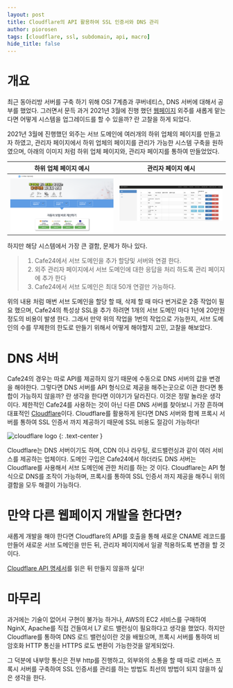 ```yaml
---
layout: post
title: Cloudflare의 API 활용하여 SSL 인증서와 DNS 관리
author: piorosen
tags: [cloudflare, ssl, subdomain, api, macro]
hide_title: false
---
```


# 개요

최근 동아리방 서버를 구축 하기 위해 OSI 7계층과 쿠버네티스, DNS 서버에 대해서 공부를 했었다. 그러면서 문득 과거 2021년 3월에 진행 했던 [웹페이지](http://directfyou.com) 외주를 새롭게 맡는다면 어떻게 시스템을 업그레이드를 할 수 있을까? 란 고찰을 하게 되었다.

2021년 3월에 진행했던 외주는 서브 도메인에 여러개의 하위 업체의 페이지를 만들고자 하였고, 관리자 페이지에서 하위 업체의 페이지를 관리가 가능한 시스템 구축을 원하였으며, 아래의 이미지 처럼 하위 업체 페이지와, 관리자 페이지를 통하여 만들었었다.

하위 업체 페이지 예시|관리자 페이지 예시
:---:|:---:
![이미지1](/assets/img/post/2021-10-26-subdomain.png)|![이미지1](/assets/img/post/2021-10-26-manage.png)

하지만 해당 시스템에서 가장 큰 결함, 문제가 하나 있다. 

> 1. Cafe24에서 서브 도메인을 추가 할당및 서버와 연결 한다.
> 2. 외주 관리자 페이지에서 서브 도메인에 대한 응답을 처리 하도록 관리 페이지에 추가 한다
> 3. Cafe24에서 서브 도메인은 최대 50개 연결만 가능하다.

위의 내용 처럼 매번 서브 도메인을 할당 할 때, 삭제 할 때 마다 번거로운 2중 작업이 필요 했으며, Cafe24의 특성상 SSL을 추가 하려면 1개의 서브 도메인 마다 1년에 20만원 정도의 비용이 발생 한다. 그래서 만약 위의 작업을 1번의 작업으로 가능한지, 서브 도메인의 수를 무제한의 한도로 만들기 위해서 어떻게 해야할지 고민, 고찰을 해보았다.

# DNS 서버

Cafe24의 경우는 따로 API를 제공하지 않기 때문에 수동으로 DNS 서버의 값을 변경을 해야한다. 그렇다면 DNS 서버를 API 형식으로 제공을 해주는곳으로 이관 한다면 통합이 가능하지 않을까? 란 생각을 한다면 이야기가 달라진다. 이것은 정말 놀라운 생각이다. 제한적인 Cafe24를 사용하는 것이 아닌 다른 DNS 서버를 찾아보니 가장 흔하며 대표적인 [Cloudflare](https://www.cloudflare.com/)이다. Cloudflare를 활용하게 된다면 DNS 서버와 함께 프록시 서버를 통하여 SSL 인증서 까지 제공하기 때문에 SSL 비용도 절감이 가능하다!

<img src="https://www.cloudflare.com/img/logo-cloudflare-dark.svg" alt="cloudflare logo" width="60%"/>
{: .text-center }

Cloudflare는 DNS 서버이기도 하며, CDN 이나 라우팅, 로드밸런싱과 같이 여러 서비스를 제공하는 업체이다. 도메인 구입은 Cafe24에서 하더라도 DNS 서버는 Cloudflare를 사용해서 서브 도메인에 관한 처리를 하는 것 이다. Cloudflare는 API 형식으로 DNS를 조작이 가능하며, 프록시를 통하여 SSL 인증서 까지 제공을 해주니 위의 결함을 모두 해결이 가능하다.

# 만약 다른 웹페이지 개발을 한다면?

새롭게 개발을 해야 한다면 Cloudflare의 API를 호출을 통해 새로운 CNAME 레코드를 만들어 새로운 서브 도메인을 만든 뒤, 관리자 페이지에서 일괄 적용하도록 변경을 할 것이다.

[Cloudflare API 명세서](https://api.cloudflare.com/#getting-started-requests)를 읽은 뒤 만들지 않을까 싶다!

# 마무리

과거에는 기술이 없어서 구현이 불가능 하거나, AWS의 EC2 서비스를 구매하여 NginX, Apache를 직접 건들여서 L7 로드 밸런싱이 필요하다고 생각을 했었다. 하지만 Cloudflare를 통하여 DNS 로드 밸런싱이란 것을 배웠으며, 프록시 서버를 통하여 비 암호화 HTTP 통신을 HTTPS 로도 변환이 가능한것을 알게되었다.

그 덕분에 내부망 통신은 전부 http를 진행하고, 외부와의 소통을 할 때 따로 리버스 프록시 서버를 구축하여 SSL 인증서를 관리를 하는 방법도 최선의 방법이 되지 않을까 싶은 생각을 한다.